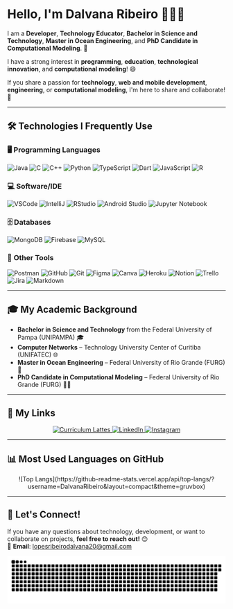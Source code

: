 # Hello, I'm Dalvana Ribeiro 👩‍💻💚

I am a **Developer**, **Technology Educator**, **Bachelor in Science and Technology**, **Master in Ocean Engineering**, and **PhD Candidate in Computational Modeling**. 🚀

I have a strong interest in **programming**, **education**, **technological innovation**, and **computational modeling**! 😄

If you share a passion for **technology**, **web and mobile development**, **engineering**, or **computational modeling**, I'm here to share and collaborate! 🤖

---

## 🛠️ Technologies I Frequently Use

### 🖥️ **Programming Languages**
![Java](https://img.shields.io/badge/-Java-ED8B00?style=for-the-badge&logo=openjdk&logoColor=white)
![C](https://img.shields.io/badge/-C-00599C?style=for-the-badge&logo=c&logoColor=white)
![C++](https://img.shields.io/badge/-C++-00599C?style=for-the-badge&logo=cplusplus&logoColor=white)
![Python](https://img.shields.io/badge/-Python-FFD43B?style=for-the-badge&logo=python&logoColor=black)
![TypeScript](https://img.shields.io/badge/-TypeScript-3178C6?style=for-the-badge&logo=typescript&logoColor=white)
![Dart](https://img.shields.io/badge/-Dart-0175C2?style=for-the-badge&logo=dart&logoColor=white)
![JavaScript](https://img.shields.io/badge/-JavaScript-F7DF1E?style=for-the-badge&logo=javascript&logoColor=black)
![R](https://img.shields.io/badge/-R-276DC3?style=for-the-badge&logo=r&logoColor=white)

### 💻 **Software/IDE**
![VSCode](https://img.shields.io/badge/-VSCode-007ACC?style=for-the-badge&logo=visualstudiocode&logoColor=white)
![IntelliJ](https://img.shields.io/badge/-IntelliJ-000000?style=for-the-badge&logo=intellijidea&logoColor=white)
![RStudio](https://img.shields.io/badge/-RStudio-75AADB?style=for-the-badge&logo=rstudio&logoColor=white)
![Android Studio](https://img.shields.io/badge/-Android%20Studio-3DDC84?style=for-the-badge&logo=androidstudio&logoColor=white)
![Jupyter Notebook](https://img.shields.io/badge/-Jupyter%20Notebook-F37626?style=for-the-badge&logo=jupyter&logoColor=white)

### 🗄️ **Databases**
![MongoDB](https://img.shields.io/badge/-MongoDB-47A248?style=for-the-badge&logo=mongodb&logoColor=white)
![Firebase](https://img.shields.io/badge/-Firebase-FFCA28?style=for-the-badge&logo=firebase&logoColor=white)
![MySQL](https://img.shields.io/badge/-MySQL-4479A1?style=for-the-badge&logo=mysql&logoColor=white)

### 🔧 **Other Tools**
![Postman](https://img.shields.io/badge/-Postman-FF6C37?style=for-the-badge&logo=postman&logoColor=white)
![GitHub](https://img.shields.io/badge/-GitHub-24292F?style=for-the-badge&logo=github&logoColor=white)
![Git](https://img.shields.io/badge/-Git-F05032?style=for-the-badge&logo=git&logoColor=white)
![Figma](https://img.shields.io/badge/-Figma-FF7262?style=for-the-badge&logo=figma&logoColor=white)
![Canva](https://img.shields.io/badge/-Canva-00C4CC?style=for-the-badge&logo=canva&logoColor=white)
![Heroku](https://img.shields.io/badge/-Heroku-430098?style=for-the-badge&logo=heroku&logoColor=white)
![Notion](https://img.shields.io/badge/-Notion-000000?style=for-the-badge&logo=notion&logoColor=white)
![Trello](https://img.shields.io/badge/-Trello-0079BF?style=for-the-badge&logo=trello&logoColor=white)
![Jira](https://img.shields.io/badge/-Jira-0052CC?style=for-the-badge&logo=jira&logoColor=white)
![Markdown](https://img.shields.io/badge/-Markdown-000000?style=for-the-badge&logo=markdown&logoColor=white)

---

## 🎓 My Academic Background

- **Bachelor in Science and Technology** from the Federal University of Pampa (UNIPAMPA) 🎓  
- **Computer Networks** – Technology University Center of Curitiba (UNIFATEC) 🌐  
- **Master in Ocean Engineering** – Federal University of Rio Grande (FURG) 🌊  
- **PhD Candidate in Computational Modeling** – Federal University of Rio Grande (FURG) 🧑‍🔬  

---

## 📲 My Links

<div align="center">
  <a href="http://lattes.cnpq.br/5489866644484228" target="_blank">
    <img src="https://img.shields.io/badge/📜%20Lattes-View%20Curriculum-4CAF50?style=for-the-badge" alt="Curriculum Lattes">
  </a>

  <a href="https://www.linkedin.com/in/ribeiro-dalvana/" target="_blank">
    <img src="https://img.shields.io/badge/🔗%20LinkedIn-Dalvana%20Ribeiro-0A66C2?style=for-the-badge&logo=linkedin&logoColor=white" alt="LinkedIn">
  </a>

  <a href="https://www.instagram.com/ribeirodalvanalopes/" target="_blank">
    <img src="https://img.shields.io/badge/📸%20Instagram-@dalvana.ribeiro-E4405F?style=for-the-badge&logo=instagram&logoColor=white" alt="Instagram">
  </a>
</div>

---

## 📊 Most Used Languages on GitHub

<div align="center">
![Top Langs](https://github-readme-stats.vercel.app/api/top-langs/?username=DalvanaRibeiro&layout=compact&theme=gruvbox)
</div>

---

## 💬 Let's Connect!

If you have any questions about technology, development, or want to collaborate on projects, **feel free to reach out!** 😊  
📧 **Email**: lopesribeirodalvana20@gmail.com

<picture align="center">
  <source media="(prefers-color-scheme: dark)" srcset="https://raw.githubusercontent.com/DalvanaRibeiro/DalvanaRibeiro/output/github-contribution-grid-snake-dark.svg">
  <source media="(prefers-color-scheme: light)" srcset="https://raw.githubusercontent.com/DalvanaRibeiro/DalvanaRibeiro/output/github-contribution-grid-snake-dark.svg">
  <img align="center" alt="github contribution grid snake animation" src="https://raw.githubusercontent.com/DalvanaRibeiro/DalvanaRibeiro/output/github-contribution-grid-snake.svg">
</picture>
